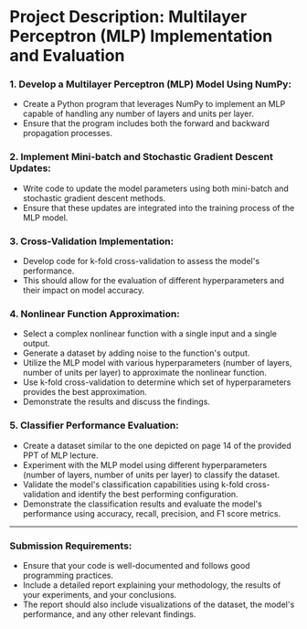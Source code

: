 # Project Description: Multilayer Perceptron (MLP) Implementation and Evaluation

### 1. Develop a Multilayer Perceptron (MLP) Model Using NumPy:
   - Create a Python program that leverages NumPy to implement an MLP capable of handling any number of layers and units per layer.
   - Ensure that the program includes both the forward and backward propagation processes.

### 2. Implement Mini-batch and Stochastic Gradient Descent Updates:
   - Write code to update the model parameters using both mini-batch and stochastic gradient descent methods.
   - Ensure that these updates are integrated into the training process of the MLP model.

### 3. Cross-Validation Implementation:
   - Develop code for k-fold cross-validation to assess the model's performance.
   - This should allow for the evaluation of different hyperparameters and their impact on model accuracy.

### 4. Nonlinear Function Approximation:
   - Select a complex nonlinear function with a single input and a single output.
   - Generate a dataset by adding noise to the function's output.
   - Utilize the MLP model with various hyperparameters (number of layers, number of units per layer) to approximate the nonlinear function.
   - Use k-fold cross-validation to determine which set of hyperparameters provides the best approximation.
   - Demonstrate the results and discuss the findings.

### 5. Classifier Performance Evaluation:
   - Create a dataset similar to the one depicted on page 14 of the provided PPT of MLP lecture.
   - Experiment with the MLP model using different hyperparameters (number of layers, number of units per layer) to classify the dataset.
   - Validate the model's classification capabilities using k-fold cross-validation and identify the best performing configuration.
   - Demonstrate the classification results and evaluate the model's performance using accuracy, recall, precision, and F1 score metrics.

---

### Submission Requirements:
   - Ensure that your code is well-documented and follows good programming practices.
   - Include a detailed report explaining your methodology, the results of your experiments, and your conclusions.
   - The report should also include visualizations of the dataset, the model's performance, and any other relevant findings.
